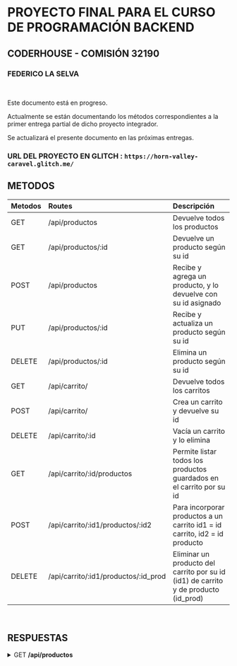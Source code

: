 # PROYECTO FINAL PARA EL CURSO DE PROGRAMACIÓN BACKEND
## CODERHOUSE - COMISIÓN 32190
### FEDERICO LA SELVA

<br>

Este documento está en progreso. 

Actualmente se están documentando los métodos correspondientes a la primer entrega partial de dicho proyecto integrador.

Se actualizará el presente documento en las próximas entregas.


### URL DEL PROYECTO EN GLITCH : `https://horn-valley-caravel.glitch.me/`


## METODOS

| Metodos | Routes                                          | Descripción                                                              			|
| :---    |     :---                                        | :---                                                                			|
| GET     | /api/productos                                  | Devuelve todos los productos                                       			|
| GET     | /api/productos/:id 		                    | Devuelve un producto según su id                            	 			|
| POST    | /api/productos                                  | Recibe y agrega un producto, y lo devuelve con su id asignado	 			|
| PUT     | /api/productos/:id       		            | Recibe y actualiza un producto según su id		         			|
| DELETE  | /api/productos/:id 		                    | Elimina un producto según su id		                         			|
| GET     | /api/carrito/		    		    | Devuelve todos los carritos					 			|
| POST    | /api/carrito/		    		    | Crea un carrito y devuelve su id					 			|
| DELETE  | /api/carrito/:id		                    | Vacía un carrito y lo elimina	                                 			|
| GET     | /api/carrito/:id/productos    		    | Permite listar todos los productos guardados en el carrito por su id  	 		|
| POST    | /api/carrito/:id1/productos/:id2   		    | Para incorporar productos a un carrito id1 = id carrito, id2 = id producto 		|
| DELETE  | /api/carrito/:id1/productos/:id_prod	    | Eliminar un producto del carrito por su id (id1) de carrito y de producto (id_prod) 	|

<br>

## RESPUESTAS

<details>
<summary>GET <b>/api/productos</b></summary> 

```js
GET https://horn-valley-caravel.glitch.me/api/productos
```
### Ejemplo

```json
[
	{"id":1,
	"timestamp":1670096837624,
	"nombre":"Raqueta",
	"descripcion":"Raqueta",
	"código":"Raqueta",
	"foto":"https://cdn1.iconfinder.com/data/icons/rcons-basic-sport/16/fitness_tennis_game_raquet_training_play_sport-512.png",
	"precio":100,"stock":25
	},
	{"id":2,
	"timestamp":1670096837624,
	"nombre":"Pelota de futbol",
	"descripcion":"Pelota de futbol",
	"código":"Pelota de futbol",
	"foto":"https://cdn2.iconfinder.com/data/icons/ios-7-icons/50/football-512.png",
	"precio":35,"stock":78
	}
]
```
</details>
<br>